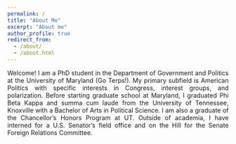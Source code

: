```yaml
---
permalink: /
title: "About Me"
excerpt: "About me"
author_profile: true
redirect_from: 
  - /about/
  - /about.html
---
```

<p align="justify">
Welcome! I am a PhD student in the Department of Government and Politics at the University of Maryland (Go Terps!). My primary subfield is American Politics with specific interests in Congress, interest groups, and polarization. Before starting graduate school at Maryland, I graduated Phi Beta Kappa and summa cum laude from the University of Tennessee, Knoxville with a Bachelor of Arts in Political Science. I am also a graduate of the Chancellor’s Honors Program at UT. Outside of academia, I have interned for a U.S. Senator’s field office and on the Hill for the Senate Foreign Relations Committee.</p>
